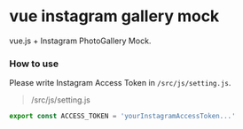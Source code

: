 # vue instagram gallery mock
vue.js + Instagram PhotoGallery Mock.
 
### How to use

Please write Instagram Access Token in `/src/js/setting.js`.
>/src/js/setting.js
```setting.js
export const ACCESS_TOKEN = 'yourInstagramAccessToken...'
```
